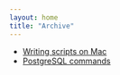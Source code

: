 ```yaml
---
layout: home
title: "Archive"
---
```

* [Writing scripts on Mac](/archive/scripts.md)
* [PostgreSQL commands](/archive/postgreSQL.md)
